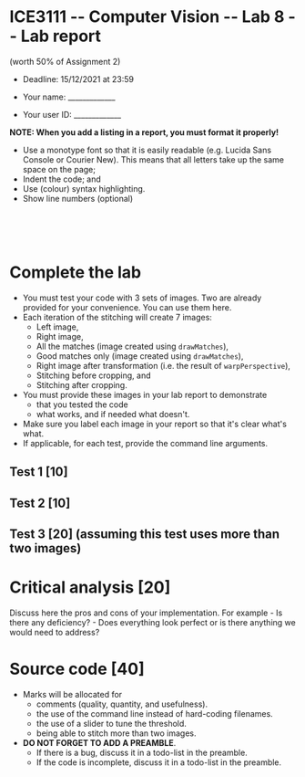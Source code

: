 # ICE3111 -- Computer Vision -- Lab 8 -- Lab report

(worth 50% of Assignment 2)

- Deadline: 15/12/2021 at 23:59

- Your name: \_\_\_\_\_\_\_\_\_\_\_\_\_
- Your user ID: \_\_\_\_\_\_\_\_\_\_\_\_\_


**NOTE: When you add a listing in a report, you must format it properly!**
- Use a monotype font so that it is easily readable (e.g. Lucida Sans Console or Courier New). This means that all letters take up the same space on the page;
- Indent the code; and
- Use (colour) syntax highlighting.
- Show line numbers (optional)

<!-- **NOTE: I want you to provide the command line arguments to show the effects of various parameters.** -->

<br/>

<br/>

<br/>

# Complete the lab

- You must test your code with 3 sets of images. Two are already provided for your convenience. You can use them here.
- Each iteration of the stitching will create 7 images:
    - Left image,
    - Right image,
    - All the matches (image created using `drawMatches`),
    - Good matches only (image created using `drawMatches`),
    - Right image after transformation (i.e. the result of `warpPerspective`),
    - Stitching before cropping, and
    - Stitching after cropping.
- You must provide these images in your lab report to demonstrate
    - that you tested the code
    - what works, and if needed what doesn't.
- Make sure you label each image in your report so that it's clear what's what.
- If applicable, for each test, provide the command line arguments.

## Test 1 [10]

## Test 2 [10]

## Test 3 [20] (assuming this test uses more than two images)

# Critical analysis [20]

Discuss here the pros and cons of your implementation. For example
    - Is there any deficiency?
    - Does everything look perfect or is there anything we would need to address?

# Source code [40]

- Marks will be allocated for
    - comments (quality, quantity, and usefulness).
    - the use of the command line instead of hard-coding filenames.
    - the use of a slider to tune the threshold.
    - being able to stitch more than two images.
- **DO NOT FORGET TO ADD A PREAMBLE**.
    - If there is a bug, discuss it in a todo-list in the preamble.
    - If the code is incomplete, discuss it in a todo-list in the preamble.
